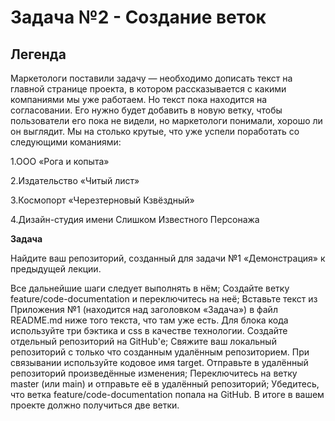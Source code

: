 # Задача №2 - Создание веток

## Легенда

Маркетологи поставили задачу — необходимо дописать текст на главной странице проекта, в котором рассказывается с какими компаниями мы уже работаем. Но текст пока находится на согласовании. Его нужно будет добавить в новую ветку, чтобы пользователи его пока не видели, но маркетологи понимали, хорошо ли он выглядит.
Мы на столько крутые, что уже успели поработать со следующими команиями:

1.ООО «Рога и копыта»

2.Издательство «Читый лист»

3.Космопорт «Черезтерновый Кзвёздный»

4.Дизайн-студия имени Слишком Известного Персонажа


**Задача**

Найдите ваш репозиторий, созданный для задачи №1 «Демонстрация» к предыдущей лекции. 

Все дальнейшие шаги следует выполнять в нём;
Создайте ветку feature/code-documentation и переключитесь на неё;
Вставьте текст из Приложения №1 (находится над заголовком «Задача») в файл README.md ниже того текста, что там уже есть. Для блока кода используйте три бэктика и css в качестве технологии.
Создайте отдельный репозиторий на GitHub'е;
Свяжите ваш локальный репозиторий с только что созданным удалённым репозиторием. При связывании используйте кодовое имя target.
Отправьте в удалённый репозиторий произведённые изменения;
Переключитесь на ветку master (или main) и отправьте её в удалённый репозиторий;
Убедитесь, что ветка feature/code-documentation попала на GitHub. В итоге в вашем проекте должно получиться две ветки.


```CSS

